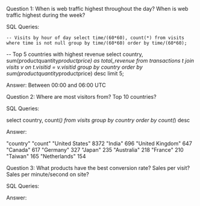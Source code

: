 Question 1: When is web traffic highest throughout the day?  When is web traffic highest during the week?

SQL Queries:

  ``-- Visits by hour of day
  select time/(60*60), count(*)
  from visits
  where time is not null
  group by time/(60*60)
  order by time/(60*60);``
  
  -- Top 5 countries with highest revenue
    select country, sum(productquantity*productprice) as total_revenue
    from transactions t
    join visits v on t.visitid = v.visitid
    group by country
    order by sum(productquantity*productprice) desc
    limit 5;

Answer: Between 00:00 and 06:00 UTC



Question 2: Where are most visitors from? Top 10 countries?

SQL Queries:

  select country, count(*)
  from visits 
  group by country
  order by count(*) desc



Answer: 

"country"	"count"
"United States"	8372
"India"	696
"United Kingdom"	647
"Canada"	617
"Germany"	327
"Japan"	235
"Australia"	218
"France"	210
"Taiwan"	165
"Netherlands"	154



Question 3: What products have the best conversion rate?  Sales per visit?  Sales per minute/second on site?

SQL Queries:

Answer:
